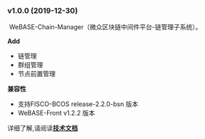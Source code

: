 ### v1.0.0 (2019-12-30)

​	WeBASE-Chain-Manager（微众区块链中间件平台-链管理子系统）。

**Add**

- 链管理
- 群组管理
- 节点前置管理

**兼容性**

- 支持FISCO-BCOS release-2.2.0-bsn 版本
- WeBASE-Front v1.2.2 版本

详细了解,请阅读[**技术文档**](https://webasedoc.readthedocs.io/zh_CN/latest/)
